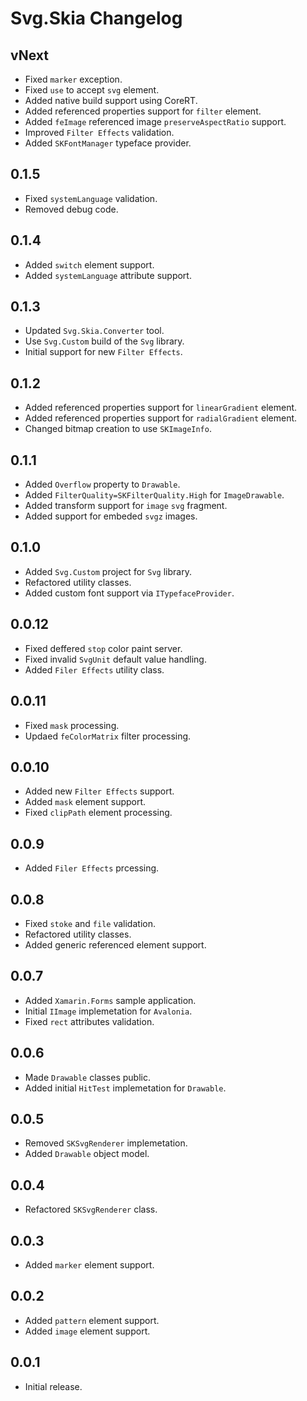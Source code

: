 # Svg.Skia Changelog

## vNext

* Fixed `marker` exception.
* Fixed `use` to accept `svg` element.
* Added native build support using CoreRT.
* Added referenced properties support for `filter` element.
* Added `feImage` referenced image `preserveAspectRatio` support.
* Improved `Filter Effects` validation.
* Added `SKFontManager` typeface provider.

## 0.1.5

* Fixed `systemLanguage` validation.
* Removed debug code.

## 0.1.4

* Added `switch` element support.
* Added `systemLanguage` attribute support.

## 0.1.3

* Updated `Svg.Skia.Converter` tool.
* Use `Svg.Custom` build of the `Svg` library.
* Initial support for new `Filter Effects`.

## 0.1.2

* Added referenced properties support for `linearGradient` element.
* Added referenced properties support for `radialGradient` element.
* Changed bitmap creation to use `SKImageInfo`.

## 0.1.1

* Added `Overflow` property to `Drawable`.
* Added `FilterQuality=SKFilterQuality.High` for `ImageDrawable`.
* Added transform support for `image` `svg` fragment.
* Added support for embeded `svgz` images.

## 0.1.0

* Added `Svg.Custom` project for `Svg` library.
* Refactored utility classes.
* Added custom font support via `ITypefaceProvider`.

## 0.0.12

* Fixed deffered `stop` color paint server.
* Fixed invalid `SvgUnit` default value handling.
* Added `Filer Effects` utility class.

## 0.0.11

* Fixed `mask` processing.
* Updaed `feColorMatrix` filter processing.

## 0.0.10

* Added new `Filter Effects` support.
* Added `mask` element support.
* Fixed `clipPath` element processing.

## 0.0.9

* Added `Filer Effects` prcessing.

## 0.0.8

* Fixed `stoke` and `file` validation.
* Refactored utility classes.
* Added generic referenced element support.

## 0.0.7

* Added `Xamarin.Forms` sample application.
* Initial `IImage` implemetation for `Avalonia`.
* Fixed `rect` attributes validation.

## 0.0.6

* Made `Drawable` classes public.
* Added initial `HitTest` implemetation for `Drawable`.

## 0.0.5

* Removed `SKSvgRenderer` implemetation.
* Added `Drawable` object model.

## 0.0.4

* Refactored `SKSvgRenderer` class.

## 0.0.3

* Added `marker` element support.

## 0.0.2

* Added `pattern` element support.
* Added `image` element support.

## 0.0.1

* Initial release.
